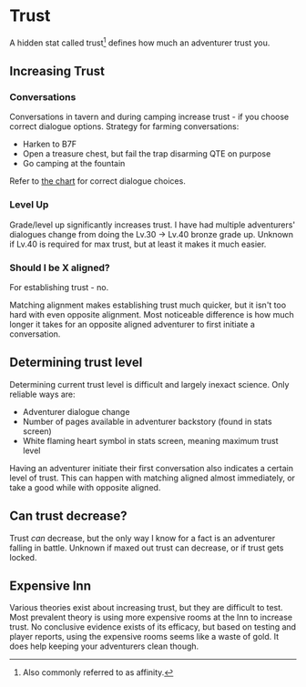 # Trust

A hidden stat called trust[^1] defines how much an adventurer trust you.

[^1]: Also commonly referred to as affinity.

## Increasing Trust

### Conversations

Conversations in tavern and during camping increase trust - if you choose
correct dialogue options. Strategy for farming conversations:

- Harken to B7F
- Open a treasure chest, but fail the trap disarming QTE on purpose
- Go camping at the fountain

Refer to [the chart](chart.md) for correct dialogue choices.

### Level Up

Grade/level up significantly increases trust. I have had multiple adventurers'
dialogues change from doing the Lv.30 -> Lv.40 bronze grade up. Unknown if
Lv.40 is required for max trust, but at least it makes it much easier.

### Should I be X aligned?

For establishing trust - no.

Matching alignment makes establishing trust much quicker, but it isn't too hard
with even opposite alignment. Most noticeable difference is how much longer it
takes for an opposite aligned adventurer to first initiate a conversation.

## Determining trust level

Determining current trust level is difficult and largely inexact science. Only
reliable ways are:

- Adventurer dialogue change
- Number of pages available in adventurer backstory (found in stats screen)
- White flaming heart symbol in stats screen, meaning maximum trust level

Having an adventurer initiate their first conversation also indicates a certain
level of trust. This can happen with matching aligned almost immediately, or
take a good while with opposite aligned.

## Can trust decrease?

Trust *can* decrease, but the only way I know for a fact is an adventurer
falling in battle. Unknown if maxed out trust can decrease, or if trust gets
locked.

## Expensive Inn

Various theories exist about increasing trust, but they are difficult to test.
Most prevalent theory is using more expensive rooms at the Inn to increase
trust. No conclusive evidence exists of its efficacy, but based on testing and
player reports, using the expensive rooms seems like a waste of gold. It does
help keeping your adventurers clean though.
